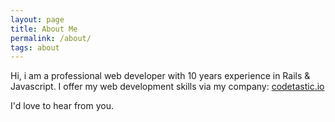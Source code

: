 ```yaml
---
layout: page
title: About Me
permalink: /about/
tags: about
---
```



Hi, i am a professional web developer with 10 years experience in Rails & Javascript.
I offer my web development skills via my company:
[codetastic.io](http://codetastic.io)

I'd love to hear from you.
